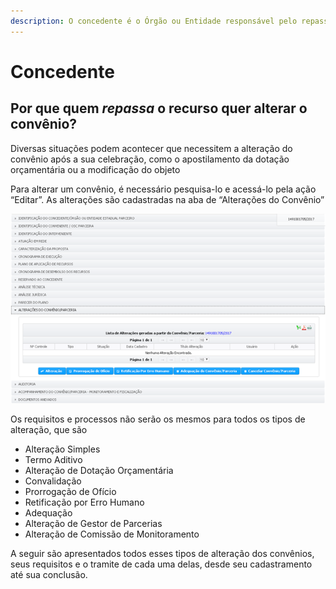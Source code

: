 ```yaml
---
description: O concedente é o Órgão ou Entidade responsável pelo repasse do recurso
---
```


# Concedente

## Por que quem _repassa_ o recurso quer alterar o convênio?

Diversas situações podem acontecer que necessitem a alteração do convênio após a sua celebração, como o apostilamento da dotação orçamentária ou a modificação do objeto

Para alterar um convênio, é necessário pesquisa-lo e acessá-lo pela ação “Editar”. As alterações são cadastradas na aba de “Alterações do Convênio”

![](../../.gitbook/assets/image%20%28104%29.png)

Os requisitos e processos não serão os mesmos para todos os tipos de alteração, que são

* Alteração Simples
* Termo Aditivo
* Alteração de Dotação Orçamentária
* Convalidação
* Prorrogação de Ofício
* Retificação por Erro Humano
* Adequação
* Alteração de Gestor de Parcerias
* Alteração de Comissão de Monitoramento

 A seguir são apresentados todos esses tipos de alteração dos convênios, seus requisitos e o tramite de cada uma delas, desde seu cadastramento até sua conclusão.

